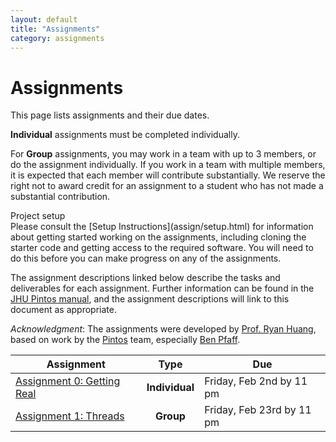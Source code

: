 ```yaml
---
layout: default
title: "Assignments"
category: assignments
---
```


# Assignments

This page lists assignments and their due dates.

**Individual** assignments must be completed individually.

For **Group** assignments, you may work in a team with up to
3 members, or do the assignment individually.
If you work in a team with multiple members, it is expected
that each member will contribute substantially. We reserve
the right not to award credit for an assignment to a student who
has not made a substantial contribution.

<div class='admonition info'>
  <div class='title'>Project setup</div>
  <div class='content' markdown='1'>
Please consult the [Setup Instructions](assign/setup.html) for information
about getting started working on the assignments, including cloning
the starter code and getting access to the required software.
You will need to do this before you can make progress on any of
the assignments.
  </div>
</div>

The assignment descriptions linked below describe the tasks and
deliverables for each assignment. Further information can
be found in the [JHU Pintos manual](assign/pintos/pintos.html), and the
assignment descriptions will link to this document as
appropriate.

*Acknowledgment*: The assignments were developed by
[Prof. Ryan Huang](https://web.eecs.umich.edu/~ryanph/),
based on work by the [Pintos](https://pintos-os.org/)
team, especially [Ben Pfaff](https://benpfaff.org/).

Assignment | Type | Due
---------- | :--: | ---
[Assignment 0: Getting Real](assign/assign00.html) | **Individual** | Friday, Feb 2nd by 11 pm
[Assignment 1: Threads](assign/assign01.html) | **Group** | Friday, Feb 23rd by 11 pm

